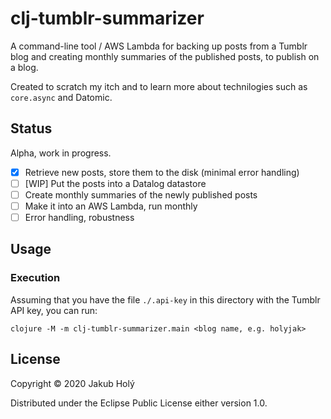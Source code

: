 # clj-tumblr-summarizer

A command-line tool / AWS Lambda for backing up posts from a Tumblr blog and creating monthly summaries of the published posts, to publish on a blog.

Created to scratch my itch and to learn more about technilogies such as `core.async` and Datomic.

## Status

Alpha, work in progress.

* [x] Retrieve new posts, store them to the disk (minimal error handling)
* [ ] [WIP] Put the posts into a Datalog datastore
* [ ] Create monthly summaries of the newly published posts
* [ ] Make it into an AWS Lambda, run monthly
* [ ] Error handling, robustness

## Usage

### Execution

Assuming that you have the file `./.api-key` in this directory with the 
Tumblr API key, you can run:

    clojure -M -m clj-tumblr-summarizer.main <blog name, e.g. holyjak>

## License

Copyright © 2020 Jakub Holý

Distributed under the Eclipse Public License either version 1.0. 
